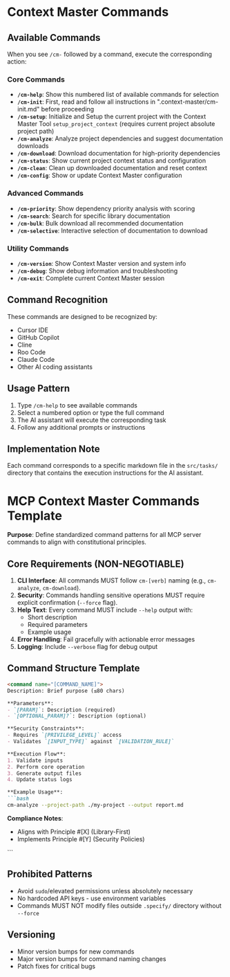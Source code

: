 # Context Master Commands

## Available Commands

When you see `/cm-` followed by a command, execute the corresponding action:

### Core Commands

- **`/cm-help`**: Show this numbered list of available commands for selection
- **`/cm-init`**: First, read and follow all instructions in ".context-master/cm-init.md" before proceeding
- **`/cm-setup`**: Initialize and Setup the current project with the Context Master Tool `setup_project_context` (requires current project absolute project path)
- **`/cm-analyze`**: Analyze project dependencies and suggest documentation downloads  
- **`/cm-download`**: Download documentation for high-priority dependencies
- **`/cm-status`**: Show current project context status and configuration
- **`/cm-clean`**: Clean up downloaded documentation and reset context
- **`/cm-config`**: Show or update Context Master configuration

### Advanced Commands

- **`/cm-priority`**: Show dependency priority analysis with scoring
- **`/cm-search`**: Search for specific library documentation
- **`/cm-bulk`**: Bulk download all recommended documentation
- **`/cm-selective`**: Interactive selection of documentation to download

### Utility Commands

- **`/cm-version`**: Show Context Master version and system info
- **`/cm-debug`**: Show debug information and troubleshooting
- **`/cm-exit`**: Complete current Context Master session

## Command Recognition

These commands are designed to be recognized by:
- Cursor IDE
- GitHub Copilot
- Cline
- Roo Code
- Claude Code
- Other AI coding assistants

## Usage Pattern

1. Type `/cm-help` to see available commands
2. Select a numbered option or type the full command
3. The AI assistant will execute the corresponding task
4. Follow any additional prompts or instructions

## Implementation Note

Each command corresponds to a specific markdown file in the `src/tasks/` directory that contains the execution instructions for the AI assistant.

<!-- NOT SURE OF THE FOLLOWING -->

# MCP Context Master Commands Template

**Purpose**: Define standardized command patterns for all MCP server commands to align with constitutional principles.

## Core Requirements (NON-NEGOTIABLE)
1. **CLI Interface**: All commands MUST follow `cm-[verb]` naming (e.g., `cm-analyze`, `cm-download`).
2. **Security**: Commands handling sensitive operations MUST require explicit confirmation (`--force` flag).
3. **Help Text**: Every command MUST include `--help` output with:
   - Short description
   - Required parameters
   - Example usage
4. **Error Handling**: Fail gracefully with actionable error messages
5. **Logging**: Include `--verbose` flag for debug output

## Command Structure Template
```markdown
<command name="[COMMAND_NAME]">
Description: Brief purpose (≤80 chars)

**Parameters**:
- `[PARAM]`: Description (required)
- `[OPTIONAL_PARAM]?`: Description (optional)

**Security Constraints**:
- Requires `[PRIVILEGE_LEVEL]` access
- Validates `[INPUT_TYPE]` against `[VALIDATION_RULE]`

**Execution Flow**:
1. Validate inputs
2. Perform core operation
3. Generate output files
4. Update status logs

**Example Usage**:
```bash
cm-analyze --project-path ./my-project --output report.md
```

**Compliance Notes**:
- Aligns with Principle #[X] (Library-First)
- Implements Principle #[Y] (Security Policies)
</command>
```

## Prohibited Patterns
- Avoid `sudo`/elevated permissions unless absolutely necessary
- No hardcoded API keys - use environment variables
- Commands MUST NOT modify files outside `.specify/` directory without `--force`

## Versioning
- Minor version bumps for new commands
- Major version bumps for command naming changes
- Patch fixes for critical bugs